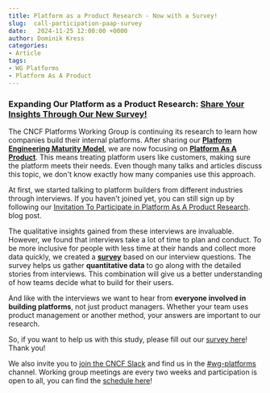 ```yaml
---
title: Platform as a Product Research - Now with a Survey!
slug:  call-participation-paap-survey 
date:   2024-11-25 12:00:00 +0000
author: Dominik Kress
categories:
- Article
tags:
- WG Platforms
- Platform As A Product
---
```


### Expanding Our Platform as a Product Research: [Share Your Insights Through Our New Survey!](https://forms.gle/PDjnQSvruXwRrZvk7)

The CNCF Platforms Working Group is continuing its research to learn how companies build their internal platforms. After sharing our [**Platform Engineering Maturity Model**](https://tag-app-delivery.cncf.io/whitepapers/platform-eng-maturity-model/), we are now focusing on [**Platform As A Product**](https://tag-app-delivery.cncf.io/blog/product-thinking-for-platforms/). This means treating platform users like customers, making sure the platform meets their needs. Even though many talks and articles discuss this topic, we don't know exactly how many companies use this approach.

At first, we started talking to platform builders from different industries through interviews. If you haven't joined yet, you can still sign up by following our [Invitation To Participate in Platform As A Product Research](https://tag-app-delivery.cncf.io/blog/call-participation-paap-research/). 
 blog post.

The qualitative insights gained from these interviews are invaluable. However, we found that interviews take a lot of time to plan and conduct. To be more inclusive for people with less time at their hands and collect more data quickly, we created a [**survey**](https://forms.gle/PDjnQSvruXwRrZvk7) based on our interview questions. The survey helps us gather **quantitative data** to go along with the detailed stories from interviews. This combination will give us a better understanding of how teams decide what to build for their users.

And like with the interviews we want to hear from **everyone involved in building platforms**, not just product managers. Whether your team uses product management or another method, your answers are important to our research.

So, if you want to help us with this study, please fill out our [survey here](https://forms.gle/PDjnQSvruXwRrZvk7)! Thank you!

We also invite you to [join the CNCF Slack](https://communityinviter.com/apps/cloud-native/cncf) and find us in the [#wg-platforms](https://cloud-native.slack.com/archives/C020RHD43BP) channel. Working group meetings are every two weeks and participation is open to all, you can find the [schedule here](https://tag-app-delivery.cncf.io/wgs/platforms/#meetings)!
